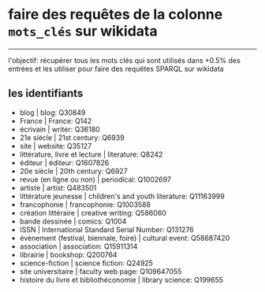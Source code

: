 # faire des requêtes de la colonne `mots_clés` sur wikidata

---

l'objectif: récupérer tous les mots clés qui sont utilisés dans +0.5% des entrées et les utiliser pour faire des requêtes SPARQL sur wikidata

## les identifiants
- blog | blog: Q30849
- France | France: Q142
- écrivain | writer: Q36180
- 21e siècle | 21st century: Q6939
- site | website: Q35127
- littérature, livre et lecture | literature: Q8242
- éditeur | éditeur: Q1607826
- 20e siècle | 20th century: Q6927
- revue (en ligne ou non) | periodical: Q1002697
- artiste | artist: Q483501
- littérature jeunesse | children's and youth literature: Q11163999
- francophonie | francophonie: Q1003588
- création littéraire | creative writing: Q586060
- bande dessinée | comics: Q1004
- ISSN |  International Standard Serial Number: Q131276
- évènement (festival, biennale, foire) | cultural event: Q58687420
- association | association: Q15911314
- librairie | bookshop: Q200764
- science-fiction  | science fiction: Q24925
- site universitaire | faculty web page: Q109647055
- histoire du livre et bibliothéconomie | library science: Q199655
